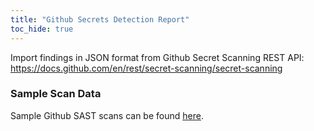 ```yaml
---
title: "Github Secrets Detection Report"
toc_hide: true
---
```

Import findings in JSON format from Github Secret Scanning REST API:
<https://docs.github.com/en/rest/secret-scanning/secret-scanning>

### Sample Scan Data
Sample Github SAST scans can be found [here](https://github.com/DefectDojo/django-DefectDojo/tree/master/unittests/scans/github_secrets_detection_report_many_vul.json).